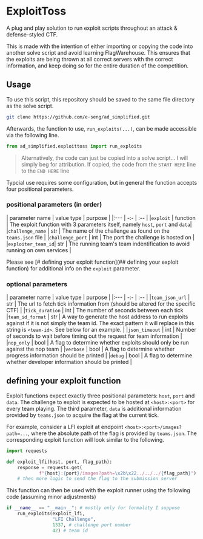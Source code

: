 # ExploitToss

A plug and play solution to run exploit scripts throughout an attack &
defense-styled CTF.

This is made with the intention of either importing or copying the code into
another solve script and avoid learning FlagWarehouse. This ensures that the
exploits are being thrown at all correct servers with the correct information,
and keep doing so for the entire duration of the competition.

## Usage

To use this script, this repository should be saved to the same file directory
as the solve script.

```sh
git clone https://github.com/e-seng/ad_simplified.git
```

Afterwards, the function to use, `run_exploits(...)`, can be made accessible via
the following line.

```py
from ad_simplified.exploittoss import run_exploits
```

> Alternatively, the code can just be copied into a solve script... I will
> simply beg for attribution. If copied, the code from the `START HERE` line to
> the `END HERE` line

Typcial use requires some configuration, but in general the function accepts
four positional parameters.

### positional parameters (in order)

| parameter name    | value type | purpose                                       |
|:---               |    -:-     | :--                                           |
|`exploit`          | function   | The exploit function with 3 parameters itself, namely `host`, `port` and  `data`|
|`challenge_name`   | str        | The name of the challenge as found on the `teams.json` file |
|`challenge_port`   | int        | The port the challenge is hosted on |
|`exploiter_team_id`| str        | The running team's team indentification to avoid running on own services |

Please see [# defining your exploit function](## defining your exploit function)
for additional info on the `exploit` parameter.

### optional parameters

| parameter name    | value type | purpose                                       |
|:---               |    -:-     | :--                                           |
|`team_json_url`    | str        | The url to fetch tick information from (should be altered for the specific CTF) |
|`tick_duration`    | int        | The number of seconds between each tick
|`team_id_format`   | str        | A way to generate the host address to run exploits against if it is not simply the team id. The exact pattern it will replace in this string is `<team-id>`. See below for an example. |
|`json_timeout`     | int        | Number of seconds to wait before timing out the request for team information |
|`nop_only`         | bool       | A flag to determine whether exploits should only be run against the nop team |
|`verbose`          | bool       | A flag to determine whether progress information should be printed |
|`debug`            | bool       | A flag to determine whether developer information should be printed |

## defining your exploit function

Exploit functions expect exactly three positional parameters: `host`, `port` and
`data`. The challenge to exploit is expected to be hosted at `<host>:<port>` for
every team playing. The third parameter, `data` is additional information
provided by `teams.json` to acquire the flag at the current tick.

For example, consider a LFI exploit at endpoint `<host>:<port>/images?path=...`,
where the absolute path of the flag is provided by `teams.json`. The
corresponding exploit function will look similar to the following.

```py
import requests

def exploit_lfi(host, port, flag_path):
    response = requests.get(
            f"{host}:{port}/images?path=\x2b\x22../../../{flag_path}")
    # then more logic to send the flag to the submission server
```

This function can then be used with the exploit runner using the following code
(assuming minor adjustments)

```py
if __name__ == "__main__": # mostly only for formality I suppose
    run_exploits(exploit_lfi,
                 "LFI Challenge",
                 1337, # challenge port number
                 42) # team id
```

